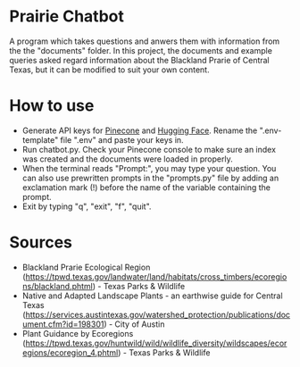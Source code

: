# Prairie Chatbot
A program which takes questions and anwers them with information from the the "documents" folder. In this project, the documents and example queries asked regard information about the Blackland Prarie of Central Texas, but it can be modified to suit your own content.

# How to use
- Generate API keys for [Pinecone](https://www.pinecone.io/) and [Hugging Face](https://huggingface.co/). Rename the ".env-template" file ".env" and paste your keys in.
- Run chatbot.py. Check your Pinecone console to make sure an index was created and the documents were loaded in properly.
- When the terminal reads "Prompt:", you may type your question. You can also use prewritten prompts in the "prompts.py" file by adding an exclamation mark (!) before the name of the variable containing the prompt.
- Exit by typing "q", "exit", "f", "quit". 

# Sources
- Blackland Prarie Ecological Region (https://tpwd.texas.gov/landwater/land/habitats/cross_timbers/ecoregions/blackland.phtml) - Texas Parks & Wildlife
- Native and Adapted Landscape Plants - an earthwise guide for Central Texas (https://services.austintexas.gov/watershed_protection/publications/document.cfm?id=198301) - City of Austin
- Plant Guidance by Ecoregions (https://tpwd.texas.gov/huntwild/wild/wildlife_diversity/wildscapes/ecoregions/ecoregion_4.phtml) - Texas Parks & Wildlife
